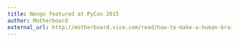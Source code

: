 ```yaml
---
title: Nengo featured at PyCon 2015
author: Motherboard
external_url: http://motherboard.vice.com/read/how-to-make-a-human-brain-in-python
---
```

